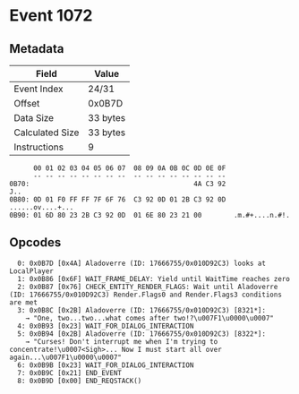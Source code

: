 # Event 1072

## Metadata

| Field           | Value    |
|-----------------|----------|
| Event Index     | 24/31    |
| Offset          | 0x0B7D   |
| Data Size       | 33 bytes |
| Calculated Size | 33 bytes |
| Instructions    | 9        |

```
      00 01 02 03 04 05 06 07  08 09 0A 0B 0C 0D 0E 0F
      -- -- -- -- -- -- -- --  -- -- -- -- -- -- -- --
0B70:                                         4A C3 92               J..
0B80: 0D 01 F0 FF FF 7F 6F 76  C3 92 0D 01 2B C3 92 0D  ......ov....+...
0B90: 01 6D 80 23 2B C3 92 0D  01 6E 80 23 21 00        .m.#+....n.#!.  
```

## Opcodes

```
  0: 0x0B7D [0x4A] Aladoverre (ID: 17666755/0x010D92C3) looks at LocalPlayer
  1: 0x0B86 [0x6F] WAIT_FRAME_DELAY: Yield until WaitTime reaches zero
  2: 0x0B87 [0x76] CHECK_ENTITY_RENDER_FLAGS: Wait until Aladoverre (ID: 17666755/0x010D92C3) Render.Flags0 and Render.Flags3 conditions are met
  3: 0x0B8C [0x2B] Aladoverre (ID: 17666755/0x010D92C3) [8321*]:
    → "One, two...two...what comes after two!?\u007F1\u0000\u0007"
  4: 0x0B93 [0x23] WAIT_FOR_DIALOG_INTERACTION
  5: 0x0B94 [0x2B] Aladoverre (ID: 17666755/0x010D92C3) [8322*]:
    → "Curses! Don't interrupt me when I'm trying to concentrate!\u0007<Sigh>... Now I must start all over again...\u007F1\u0000\u0007"
  6: 0x0B9B [0x23] WAIT_FOR_DIALOG_INTERACTION
  7: 0x0B9C [0x21] END_EVENT
  8: 0x0B9D [0x00] END_REQSTACK()
```
